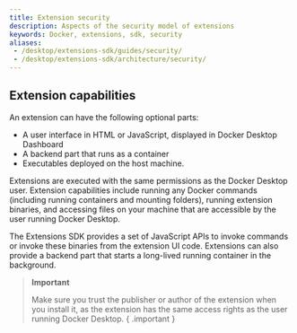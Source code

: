 ```yaml
---
title: Extension security
description: Aspects of the security model of extensions
keywords: Docker, extensions, sdk, security
aliases:
 - /desktop/extensions-sdk/guides/security/
 - /desktop/extensions-sdk/architecture/security/
---
```


## Extension capabilities

An extension can have the following optional parts: 
* A user interface in HTML or JavaScript, displayed in Docker Desktop Dashboard
* A backend part that runs as a container
* Executables deployed on the host machine.

Extensions are executed with the same permissions as the Docker Desktop user. Extension capabilities include running any Docker commands (including running containers and mounting folders), running extension binaries, and accessing files on your machine that are accessible by the user running Docker Desktop.

The Extensions SDK provides a set of JavaScript APIs to invoke commands or invoke these binaries from the extension UI code. Extensions can also provide a backend part that starts a long-lived running container in the background.

> **Important**
>
> Make sure you trust the publisher or author of the extension when you install it, as the extension has the same access rights as the user running Docker Desktop.
{ .important }